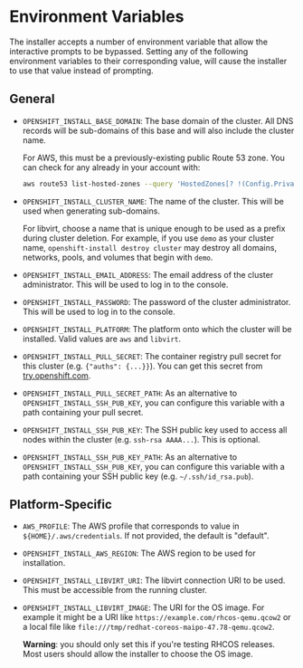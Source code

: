 # Environment Variables

The installer accepts a number of environment variable that allow the interactive prompts to be bypassed. Setting any of the following environment variables to their corresponding value, will cause the installer to use that value instead of prompting.

## General

* `OPENSHIFT_INSTALL_BASE_DOMAIN`:
    The base domain of the cluster.
    All DNS records will be sub-domains of this base and will also include the cluster name.

    For AWS, this must be a previously-existing public Route 53 zone.  You can check for any already in your account with:

    ```sh
    aws route53 list-hosted-zones --query 'HostedZones[? !(Config.PrivateZone)].Name' --output text
    ```

* `OPENSHIFT_INSTALL_CLUSTER_NAME`:
     The name of the cluster.
     This will be used when generating sub-domains.

     For libvirt, choose a name that is unique enough to be used as a prefix during cluster deletion.
     For example, if you use `demo` as your cluster name, `openshift-install destroy cluster` may destroy all domains, networks, pools, and volumes that begin with `demo`.
* `OPENSHIFT_INSTALL_EMAIL_ADDRESS`:
     The email address of the cluster administrator.
     This will be used to log in to the console.
* `OPENSHIFT_INSTALL_PASSWORD`:
     The password of the cluster administrator.
     This will be used to log in to the console.
* `OPENSHIFT_INSTALL_PLATFORM`:
     The platform onto which the cluster will be installed.
     Valid values are `aws` and `libvirt`.
* `OPENSHIFT_INSTALL_PULL_SECRET`:
     The container registry pull secret for this cluster (e.g. `{"auths": {...}}`).
     You can get this secret from [try.openshift.com](https://try.openshift.com).
* `OPENSHIFT_INSTALL_PULL_SECRET_PATH`:
     As an alternative to `OPENSHIFT_INSTALL_SSH_PUB_KEY`, you can configure this variable with a path containing your pull secret.
* `OPENSHIFT_INSTALL_SSH_PUB_KEY`:
     The SSH public key used to access all nodes within the cluster (e.g. `ssh-rsa AAAA...`).
     This is optional.
* `OPENSHIFT_INSTALL_SSH_PUB_KEY_PATH`:
     As an alternative to `OPENSHIFT_INSTALL_SSH_PUB_KEY`, you can configure this variable with a path containing your SSH public key (e.g. `~/.ssh/id_rsa.pub`).

## Platform-Specific

* `AWS_PROFILE`:
     The AWS profile that corresponds to value in `${HOME}/.aws/credentials`.  If not provided, the default is "default".
* `OPENSHIFT_INSTALL_AWS_REGION`:
    The AWS region to be used for installation.
* `OPENSHIFT_INSTALL_LIBVIRT_URI`:
    The libvirt connection URI to be used.
    This must be accessible from the running cluster.
* `OPENSHIFT_INSTALL_LIBVIRT_IMAGE`:
    The URI for the OS image.
    For example it might be a URI like `https://example.com/rhcos-qemu.qcow2` or a local file like `file:///tmp/redhat-coreos-maipo-47.78-qemu.qcow2`.

    **Warning**: you should only set this if you're testing RHCOS releases.
    Most users should allow the installer to choose the OS image.
